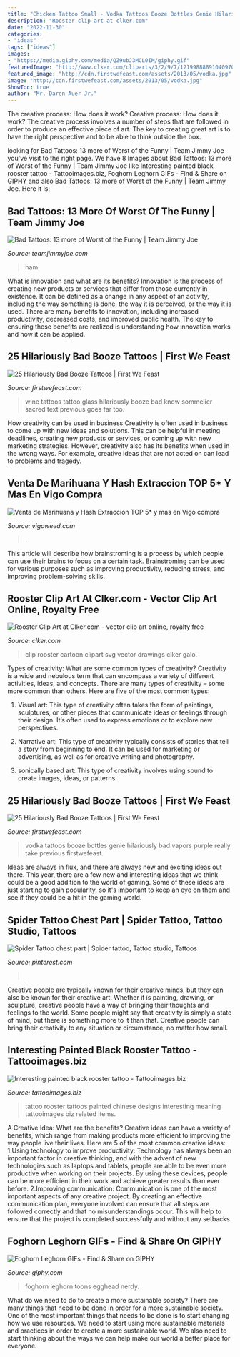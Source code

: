 ```yaml
---
title: "Chicken Tattoo Small - Vodka Tattoos Booze Bottles Genie Hilariously Bad Vapors Purple Really Take Previous Firstwefeast"
description: "Rooster clip art at clker.com"
date: "2022-11-30"
categories:
- "ideas"
tags: ["ideas"]
images:
- "https://media.giphy.com/media/QZ9ubJ3MCL0IM/giphy.gif"
featuredImage: "http://www.clker.com/cliparts/3/2/9/7/12199888891040970440rooster.svg.hi.png"
featured_image: "http://cdn.firstwefeast.com/assets/2013/05/vodka.jpg"
image: "http://cdn.firstwefeast.com/assets/2013/05/vodka.jpg"
ShowToc: true
author: "Mr. Daren Auer Jr."
---
```



The creative process: How does it work?
Creative process: How does it work?
The creative process involves a number of steps that are followed in order to produce an effective piece of art. The key to creating great art is to have the right perspective and to be able to think outside the box.

	

		
looking for Bad Tattoos: 13 more of Worst of the Funny | Team Jimmy Joe you've visit to the right page. We have 8 Images about Bad Tattoos: 13 more of Worst of the Funny | Team Jimmy Joe like Interesting painted black rooster tattoo - Tattooimages.biz, Foghorn Leghorn GIFs - Find &amp; Share on GIPHY and also Bad Tattoos: 13 more of Worst of the Funny | Team Jimmy Joe. Here it is:
		
    
## Bad Tattoos: 13 More Of Worst Of The Funny | Team Jimmy Joe

<img loading=lazy src="https://teamjimmyjoe.com/wp-content/uploads/2012/08/Bad-Tattoos-Pig-Mom.jpg" onerror="this.onerror=null;this.src='https://tse4.mm.bing.net/th?id=OIP.n3Sxqux4olrH7kBcPLdlsQHaFb&amp;pid=15.1';" alt="Bad Tattoos: 13 more of Worst of the Funny | Team Jimmy Joe">

_Source: teamjimmyjoe.com_

>ham. 

	

What is innovation and what are its benefits?
Innovation is the process of creating new products or services that differ from those currently in existence. It can be defined as a change in any aspect of an activity, including the way something is done, the way it is perceived, or the way it is used. 
There are many benefits to innovation, including increased productivity, decreased costs, and improved public health. The key to ensuring these benefits are realized is understanding how innovation works and how it can be applied.

    
## 25 Hilariously Bad Booze Tattoos | First We Feast

<img loading=lazy src="http://cdn.firstwefeast.com/assets/2013/05/BadBoozeTatoos10-333x500.jpg" onerror="this.onerror=null;this.src='https://tse2.mm.bing.net/th?id=OIP.MDKYMksMFdxdPFUxRsO52gHaLH&amp;pid=15.1';" alt="25 Hilariously Bad Booze Tattoos | First We Feast">

_Source: firstwefeast.com_

>wine tattoos tattoo glass hilariously booze bad know sommelier sacred text previous goes far too. 

	

How creativity can be used in business
Creativity is often used in business to come up with new ideas and solutions. This can be helpful in meeting deadlines, creating new products or services, or coming up with new marketing strategies. However, creativity also has its benefits when used in the wrong ways. For example, creative ideas that are not acted on can lead to problems and tragedy.

    
## Venta De Marihuana Y Hash Extraccion TOP 5* Y Mas En Vigo Compra

<img loading=lazy src="https://vigoweed.com/wp-content/uploads/2020/09/IMG-20200728-WA0040.jpg" onerror="this.onerror=null;this.src='https://tse2.mm.bing.net/th?id=OIP.pECiQiyUp9lH-A2BKW5X7QHaJ4&amp;pid=15.1';" alt="Venta de Marihuana y Hash Extraccion TOP 5* y mas en Vigo compra">

_Source: vigoweed.com_

>. 

	

This article will describe how brainstroming is a process by which people can use their brains to focus on a certain task. Brainstroming can be used for various purposes such as improving productivity, reducing stress, and improving problem-solving skills.

    
## Rooster Clip Art At Clker.com - Vector Clip Art Online, Royalty Free

<img loading=lazy src="http://www.clker.com/cliparts/3/2/9/7/12199888891040970440rooster.svg.hi.png" onerror="this.onerror=null;this.src='https://tse4.mm.bing.net/th?id=OIP.uF6dk3RlVuVmv3S0s1FxVwHaKL&amp;pid=15.1';" alt="Rooster Clip Art at Clker.com - vector clip art online, royalty free">

_Source: clker.com_

>clip rooster cartoon clipart svg vector drawings clker galo. 

	

Types of creativity: What are some common types of creativity?
Creativity is a wide and nebulous term that can encompass a variety of different activities, ideas, and concepts. There are many types of creativity – some more common than others. Here are five of the most common types:
1. Visual art: This type of creativity often takes the form of paintings, sculptures, or other pieces that communicate ideas or feelings through their design. It’s often used to express emotions or to explore new perspectives.

2. Narrative art: This type of creativity typically consists of stories that tell a story from beginning to end. It can be used for marketing or advertising, as well as for creative writing and photography.

3. sonically based art: This type of creativity involves using sound to create images, ideas, or patterns.

    
## 25 Hilariously Bad Booze Tattoos | First We Feast

<img loading=lazy src="http://cdn.firstwefeast.com/assets/2013/05/vodka.jpg" onerror="this.onerror=null;this.src='https://tse4.mm.bing.net/th?id=OIP.PJUz7HUpsyRMCmZ_CcgwhgHaJk&amp;pid=15.1';" alt="25 Hilariously Bad Booze Tattoos | First We Feast">

_Source: firstwefeast.com_

>vodka tattoos booze bottles genie hilariously bad vapors purple really take previous firstwefeast. 

	

Ideas are always in flux, and there are always new and exciting ideas out there. This year, there are a few new and interesting ideas that we think could be a good addition to the world of gaming. Some of these ideas are just starting to gain popularity, so it's important to keep an eye on them and see if they could be a hit in the gaming world.

    
## Spider Tattoo Chest Part | Spider Tattoo, Tattoo Studio, Tattoos

<img loading=lazy src="https://i.pinimg.com/736x/43/e1/da/43e1da66cea204fcf6244bddbe07c338.jpg" onerror="this.onerror=null;this.src='https://tse1.mm.bing.net/th?id=OIP.hP9jfvUFWunKNMf_docouwHaJ3&amp;pid=15.1';" alt="Spider Tattoo chest part | Spider tattoo, Tattoo studio, Tattoos">

_Source: pinterest.com_

>. 

	

Creative people are typically known for their creative minds, but they can also be known for their creative art. Whether it is painting, drawing, or sculpture, creative people have a way of bringing their thoughts and feelings to the world. Some people might say that creativity is simply a state of mind, but there is something more to it than that. Creative people can bring their creativity to any situation or circumstance, no matter how small.

    
## Interesting Painted Black Rooster Tattoo - Tattooimages.biz

<img loading=lazy src="https://tattooimages.biz/images/gallery/interesting_painted_black_rooster_tattoo.jpg" onerror="this.onerror=null;this.src='https://tse1.mm.bing.net/th?id=OIP.jKoFcm1m_a0tnyhK9P6PGAHaHa&amp;pid=15.1';" alt="Interesting painted black rooster tattoo - Tattooimages.biz">

_Source: tattooimages.biz_

>tattoo rooster tattoos painted chinese designs interesting meaning tattooimages biz related items. 

	

A Creative Idea: What are the benefits?
Creative ideas can have a variety of benefits, which range from making products more efficient to improving the way people live their lives. Here are 5 of the most common creative ideas: 
1.Using technology to improve productivity: Technology has always been an important factor in creative thinking, and with the advent of new technologies such as laptops and tablets, people are able to be even more productive when working on their projects. By using these devices, people can be more efficient in their work and achieve greater results than ever before. 
 2.Improving communication: Communication is one of the most important aspects of any creative project. By creating an effective communication plan, everyone involved can ensure that all steps are followed correctly and that no misunderstandings occur. This will help to ensure that the project is completed successfully and without any setbacks. 
 
    
## Foghorn Leghorn GIFs - Find &amp; Share On GIPHY

<img loading=lazy src="https://media.giphy.com/media/QZ9ubJ3MCL0IM/giphy.gif" onerror="this.onerror=null;this.src='https://tse4.mm.bing.net/th?id=OIP.SUAha1sHpugCkHL4yeRklAHaFj&amp;pid=15.1';" alt="Foghorn Leghorn GIFs - Find &amp; Share on GIPHY">

_Source: giphy.com_

>foghorn leghorn toons egghead nerdy. 

	

What do we need to do to create a more sustainable society?
There are many things that need to be done in order for a more sustainable society. One of the most important things that needs to be done is to start changing how we use resources. We need to start using more sustainable materials and practices in order to create a more sustainable world. We also need to start thinking about the ways we can help make our world a better place for everyone.

